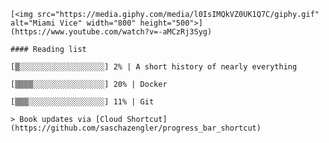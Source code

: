 
    [<img src="https://media.giphy.com/media/l0IsIMQkVZ0UK1Q7C/giphy.gif" alt="Miami Vice" width="800" height="500">](https://www.youtube.com/watch?v=-aMCzRj3Syg)

    #### Reading list

    [▒░░░░░░░░░░░░░░░░░░░] 2% | A short history of nearly everything

    [▒▒▒▒░░░░░░░░░░░░░░░░] 20% | Docker

    [▒▒▒░░░░░░░░░░░░░░░░░] 11% | Git

    > Book updates via [Cloud Shortcut](https://github.com/saschazengler/progress_bar_shortcut)
    